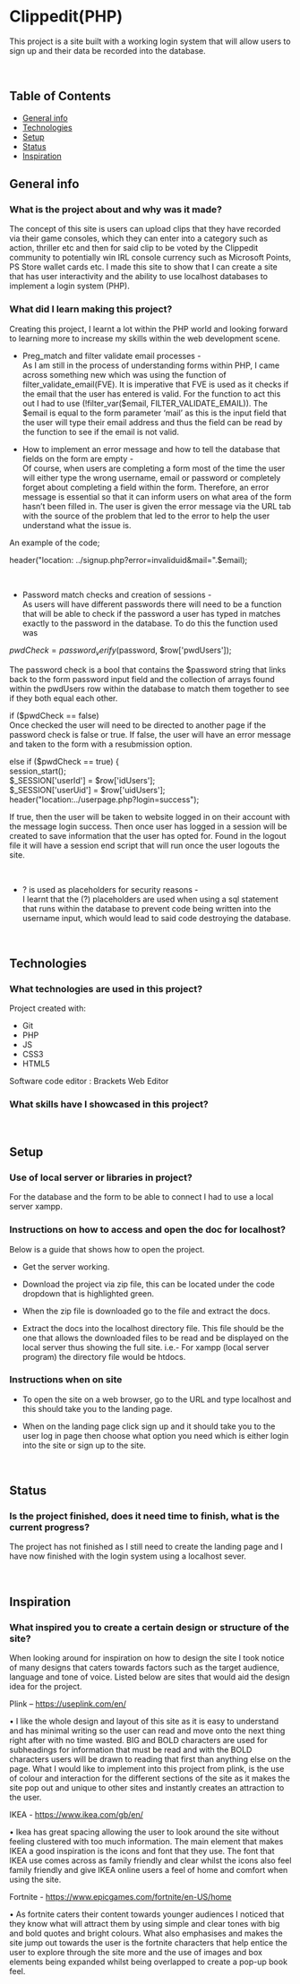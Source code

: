 # Clippedit(PHP)
This project is a site built with a working login system that will allow users to sign up and their data be recorded into the database. 

<br />

## Table of Contents
* [General info](#general-info)
* [Technologies](#technologies)
* [Setup](#setup)
* [Status](#status)
* [Inspiration](#inspiration)


## General info
### What is the project about and why was it made?
The concept of this site is users can upload clips that they have recorded via their game consoles, which they can enter into a category such as action, thriller etc and then for said clip to be voted by the Clippedit community to potentially win IRL console currency such as Microsoft Points, PS Store wallet cards etc. I made this site to show that I can create a site that has user interactivity and the ability to use localhost databases to implement a login system (PHP).

### What did I learn making this project?
Creating this project, I learnt a lot within the PHP world and looking forward to learning more to increase my skills within the web development scene.
<br />

- Preg_match and filter validate email processes -<br />
As I am still in the process of understanding forms within PHP, I came across something new which was using the function of filter_validate_email(FVE). It is imperative that FVE is used as it checks if the email that the user has entered is valid. For the function to act this out I had to use (!filter_var($email, FILTER_VALIDATE_EMAIL)). The $email is equal to the form parameter ‘mail’ as this is the input field that the user will type their email address and thus the field can be read by the function to see if the email is not valid. 

- How to implement an error message and how to tell the database that fields on the form are empty -<br /> 
Of course, when users are completing a form most of the time the user will either type the wrong username, email or password or completely forget about completing a field within the form. Therefore, an error message is essential so that it can inform users on what area of the form hasn’t been filled in. The user is given the error message via the URL tab with the source of the problem that led to the error to help the user understand what the issue is. 

 An example of the code;
 
 header("location: ../signup.php?error=invaliduid&mail=".$email);

<br />

- Password match checks and creation of sessions -<br />
As users will have different passwords there will need to be a function that will be able to check if the password a user has typed in matches exactly to the password in the database. To do this the function used was

 $pwdCheck = password_verify($password, $row['pwdUsers']);
 
The password check is a bool that contains the $password string that links back to the form password input field and the collection of arrays found within the pwdUsers row within the database to match them together to see if they both equal each other. 

if ($pwdCheck == false)<br /> 
Once checked the user will need to be directed to another page if the password check is false or true. If false, the user will have an error message and taken to the form with a resubmission option.  


else if ($pwdCheck == true) {<br />
session_start();<br />
$_SESSION['userId'] = $row['idUsers'];<br />
$_SESSION['userUid'] = $row['uidUsers'];<br />
header("location:../userpage.php?login=success");<br />

If true, then the user will be taken to website logged in on their account with the message login success. Then once user has logged in a session will be created to save information that the user has opted for. Found in the logout file it will have a session end script that will run once the user logouts the site.  

<br />

- ? is used as placeholders for security reasons -<br /> 
I learnt that the (?) placeholders are used when using a sql statement that runs within the database to prevent code being written into the username input, which would lead to said code destroying the database.


<br />

## Technologies
### What technologies are used in this project?
Project created with:
* Git
* PHP
* JS
* CSS3
* HTML5

Software code editor : Brackets Web Editor

### What skills have I showcased in this project?


<br />

## Setup
### Use of local server or libraries in project?
For the database and the form to be able to connect I had to use a local server xampp.

### Instructions on how to access and open the doc for localhost?
Below is a guide that shows how to open the project.
*	Get the server working.

*	Download the project via zip file, this can be located under the code dropdown that is highlighted green.

*	When the zip file is downloaded go to the file and extract the docs.

*	Extract the docs into the localhost directory file. This file should be the one that allows the downloaded files to be read and be displayed on the local server thus showing the full site. i.e.- For xampp (local server program) the directory file would be htdocs.

### Instructions when on site
*	To open the site on a web browser, go to the URL and type localhost and this should take you to the landing page.

*	When on the landing page click sign up and it should take you to the user log in page then choose what option you need which is either login into the site or sign up to the site.


<br />

## Status
### Is the project finished, does it need time to finish, what is the current progress?
The project has not finished as I still need to create the landing page and I have now finished with the login system using a localhost sever.

<br />

## Inspiration
### What inspired you to create a certain design or structure of the site?
When looking around for inspiration on how to design the site I took notice of many designs that caters towards factors such as the target audience, language and tone of voice. Listed below are sites that would aid the design idea for the project.

Plink – https://useplink.com/en/ 

•	I like the whole design and layout of this site as it is easy to understand and has minimal writing so the user can read and move onto the next thing right after with no time wasted. BIG and BOLD characters are used for subheadings for information that must be read and with the BOLD characters users will be drawn to reading that first than anything else on the page. What I would like to implement into this project from plink, is the use of colour and interaction for the different sections of the site as it makes the site pop out and unique to other sites and instantly creates an attraction to the user.

IKEA - https://www.ikea.com/gb/en/

•	Ikea has great spacing allowing the user to look around the site without feeling clustered with too much information. The main element that makes IKEA a good inspiration is the icons and font that they use. The font that IKEA use comes across as family friendly and clear whilst the icons also feel family friendly and give IKEA online users a feel of home and comfort when using the site.

Fortnite - https://www.epicgames.com/fortnite/en-US/home

•	 As fortnite caters their content towards younger audiences I noticed that they know what will attract them by using simple and clear tones with big and bold quotes and bright colours. What also emphasises and makes the site jump out towards the user is the fortnite characters that help entice the user to explore through the site more and the use of images and box elements being expanded whilst being overlapped to create a pop-up book feel.

